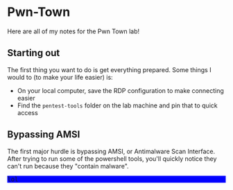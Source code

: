 # Pwn-Town
Here are all of my notes for the Pwn Town lab!

Starting out
---
The first thing you want to do is get everything prepared. Some things I would to (to make your life easier) is:
* On your local computer, save the RDP configuration to make connecting easier
* Find the `pentest-tools` folder on the lab machine and pin that to quick access

Bypassing AMSI
---
The first major hurdle is bypassing AMSI, or Antimalware Scan Interface. After trying to run some of the powershell tools, you'll quickly notice they can't run because they "contain malware".

<pre style="background-color: blue">
lol
</pre>

